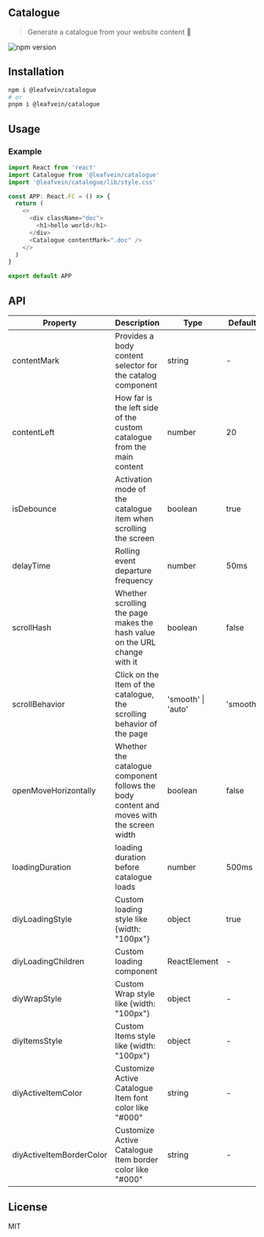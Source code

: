 ## Catalogue

> Generate a catalogue from your website content 📑

![npm version](https://img.shields.io/npm/v/@leafvein/catalogue)

## Installation

```bash
npm i @leafvein/catalogue
# or
pnpm i @leafvein/catalogue
```

## Usage

### Example

```js
import React from 'react'
import Catalogue from '@leafvein/catalogue'
import '@leafvein/catalogue/lib/style.css'

const APP: React.FC = () => {
  return (
    <>
      <div className="doc">
        <h1>hello world</h1>
      </div>
      <Catalogue contentMark=".doc" />
    </>
  )
}

export default APP
```

## API

| Property                 | Description                                                                              | Type               | Default  | Version |
| ------------------------ | ---------------------------------------------------------------------------------------- | ------------------ | -------- | ------- |
| contentMark              | Provides a body content selector for the catalog component                               | string             | -        |         |
| contentLeft              | How far is the left side of the custom catalogue from the main content                   | number             | 20       |         |
| isDebounce               | Activation mode of the catalogue item when scrolling the screen                          | boolean            | true     |         |
| delayTime                | Rolling event departure frequency                                                        | number             | 50ms     |         |
| scrollHash               | Whether scrolling the page makes the hash value on the URL change with it                | boolean            | false    |         |
| scrollBehavior           | Click on the Item of the catalogue, the scrolling behavior of the page                   | 'smooth' \| 'auto' | 'smooth' |         |
| openMoveHorizontally     | Whether the catalogue component follows the body content and moves with the screen width | boolean            | false    |         |
| loadingDuration          | loading duration before catalogue loads                                                  | number             | 500ms    |         |
| diyLoadingStyle          | Custom loading style like {width: "100px"}                                               | object             | true     |         |
| diyLoadingChildren       | Custom loading component                                                                 | ReactElement       | -        |         |
| diyWrapStyle             | Custom Wrap style like {width: "100px"}                                                  | object             | -        |         |
| diyItemsStyle            | Custom Items style like {width: "100px"}                                                 | object             | -        |         |
| diyActiveItemColor       | Customize Active Catalogue Item font color like "#000"                                   | string             | -        |         |
| diyActiveItemBorderColor | Customize Active Catalogue Item border color like "#000"                                 | string             | -        |         |

## License

MIT
